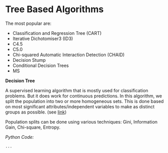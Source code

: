 # Tree Based Algorithms

The most popular are:

* Classification and Regression Tree (CART)
* Iterative Dichotomiser3 (ID3)
* C4.5
* C5.0
* Chi-squared Automatic Interaction Detection (CHAID)
* Decision Stump
* Conditional Decision Trees
* MS

**Decision Tree**

A supervised learning algorithm that is mostly used for classification problems. But it does work for continuous predictions. In this algorithm, we split the population into two or more homogeneous sets. This is done based on most significant attributes/independent variables to make as distinct groups as possible. (see [link](https://www.analyticsvidhya.com/blog/2016/04/complete-tutorial-tree-based-modeling-scratch-in-python/))

Population splits can be done using various techniques: Gini, Information Gain, Chi-square, Entropy.

*Python Code:*
```python
...
```
